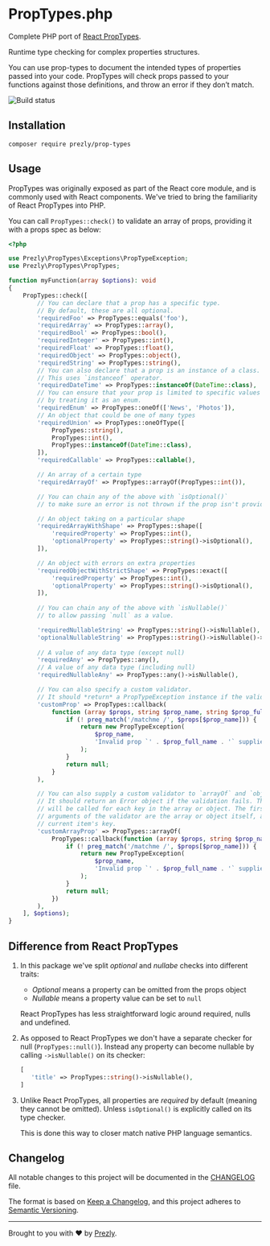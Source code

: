 # PropTypes.php

Complete PHP port of [React PropTypes](https://github.com/facebook/prop-types).

Runtime type checking for complex properties structures.

You can use prop-types to document the intended types of properties passed into your code. PropTypes will check props passed to your functions against those definitions, and throw an error if they don’t match.

<img src="https://github.com/prezly/prop-types-php/workflows/Test/badge.svg" alt="Build status">

## Installation

```
composer require prezly/prop-types
```

## Usage

PropTypes was originally exposed as part of the React core module, and is commonly used with React components. 
We've tried to bring the familiarity of React PropTypes into PHP. 

You can call `PropTypes::check()` to validate an array of props, providing it with a props spec as below:

```php
<?php

use Prezly\PropTypes\Exceptions\PropTypeException;
use Prezly\PropTypes\PropTypes;

function myFunction(array $options): void
{
    PropTypes::check([
        // You can declare that a prop has a specific type.
        // By default, these are all optional.
        'requiredFoo' => PropTypes::equals('foo'),
        'requiredArray' => PropTypes::array(),
        'requiredBool' => PropTypes::bool(),
        'requiredInteger' => PropTypes::int(),
        'requiredFloat' => PropTypes::float(),
        'requiredObject' => PropTypes::object(),
        'requiredString' => PropTypes::string(),
        // You can also declare that a prop is an instance of a class.
        // This uses `instanceof` operator.
        'requiredDateTime' => PropTypes::instanceOf(DateTime::class),
        // You can ensure that your prop is limited to specific values
        // by treating it as an enum.
        'requiredEnum' => PropTypes::oneOf(['News', 'Photos']),
        // An object that could be one of many types
        'requiredUnion' => PropTypes::oneOfType([
            PropTypes::string(),
            PropTypes::int(),
            PropTypes::instanceOf(DateTime::class),
        ]),
        'requiredCallable' => PropTypes::callable(),

        // An array of a certain type
        'requiredArrayOf' => PropTypes::arrayOf(PropTypes::int()),

        // You can chain any of the above with `isOptional()`
        // to make sure an error is not thrown if the prop isn't provided.

        // An object taking on a particular shape
        'requiredArrayWithShape' => PropTypes::shape([
            'requiredProperty' => PropTypes::int(),
            'optionalProperty' => PropTypes::string()->isOptional(),
        ]),

        // An object with errors on extra properties
        'requiredObjectWithStrictShape' => PropTypes::exact([
            'requiredProperty' => PropTypes::int(),
            'optionalProperty' => PropTypes::string()->isOptional(),
        ]),
    
        // You can chain any of the above with `isNullable()`
        // to allow passing `null` as a value.

        'requiredNullableString' => PropTypes::string()->isNullable(),
        'optionalNullableString' => PropTypes::string()->isNullable()->isOptional(),
        
        // A value of any data type (except null)
        'requiredAny' => PropTypes::any(),
        // A value of any data type (including null)
        'requiredNullableAny' => PropTypes::any()->isNullable(),

        // You can also specify a custom validator.
        // It should *return* a PropTypeException instance if the validation fails.
        'customProp' => PropTypes::callback(
            function (array $props, string $prop_name, string $prop_full_name): ?PropTypeException {
                if (! preg_match('/matchme /', $props[$prop_name])) {
                    return new PropTypeException(
                        $prop_name,
                        'Invalid prop `' . $prop_full_name . '` supplied. Validation failed.'
                    );
                }
                return null;
            }
        ),

        // You can also supply a custom validator to `arrayOf` and `objectOf`.
        // It should return an Error object if the validation fails. The validator
        // will be called for each key in the array or object. The first two
        // arguments of the validator are the array or object itself, and the
        // current item's key.
        'customArrayProp' => PropTypes::arrayOf(
            PropTypes::callback(function (array $props, string $prop_name, string $prop_full_name) {
                if (! preg_match('/matchme /', $props[$prop_name])) {
                    return new PropTypeException(
                        $prop_name,
                        'Invalid prop `' . $prop_full_name . '` supplied. Validation failed.'
                    );
                }
                return null;
            })
        ),
    ], $options);
}
```

## Difference from React PropTypes

1. In this package we've split *optional* and *nullabe* checks into different traits:
   - *Optional* means a property can be omitted from the props object  
   - *Nullable* means a property value can be set to `null`  
   
   React PropTypes has less straightforward logic around required, nulls and undefined.
   
2. As opposed to React PropTypes we don't have a separate checker for null (`PropTypes::null()`).
   Instead any property can become nullable by calling `->isNullable()` on its checker:
   
   ```php
   [
      'title' => PropTypes::string()->isNullable(),
   ]
   ```
   
3. Unlike React PropTypes, all properties are *required* by default (meaning they cannot be omitted).
   Unless `isOptional()` is explicitly called on its type checker. 

   This is done this way to closer match native PHP language semantics.

## Changelog

All notable changes to this project will be documented in the [CHANGELOG](./CHANGELOG) file.

The format is based on [Keep a Changelog](https://keepachangelog.com/en/1.0.0/),
and this project adheres to [Semantic Versioning](https://semver.org/spec/v2.0.0.html).

-----------------

Brought to you with :heart: by [Prezly](https://www.prezly.com/?utm_source=github&utm_campaign=prop-types-php).

